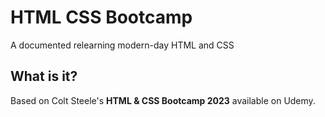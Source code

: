 # HTML CSS Bootcamp
A documented relearning modern-day HTML and CSS

## What is it?
Based on Colt Steele's <b>HTML & CSS Bootcamp 2023</b> available on Udemy.
